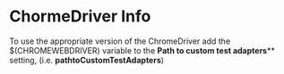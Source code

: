 # ChormeDriver Info

To use the appropriate version of the ChromeDriver add the $(CHROMEWEBDRIVER) variable to the **Path to custom test adapters**** setting, (i.e. **pathtoCustomTestAdapters**)
